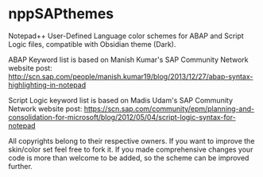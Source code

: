# nppSAPthemes
Notepad++ User-Defined Language color schemes for ABAP and Script Logic files, compatible with Obsidian theme (Dark).

ABAP Keyword list is based on Manish Kumar's SAP Community Network website post:
http://scn.sap.com/people/manish.kumar19/blog/2013/12/27/abap-syntax-highlighting-in-notepad

Script Logic keyword list is based on Madis Udam's SAP Community Network website post:
https://scn.sap.com/community/epm/planning-and-consolidation-for-microsoft/blog/2012/05/04/script-logic-syntax-for-notepad

All copyrights belong to their respective owners.
If you want to improve the skin/color set feel free to fork it.
If you made comprehensive changes your code is more than welcome to be added, so the scheme can be improved further.
